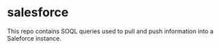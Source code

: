 # salesforce
This repo contains SOQL queries used to pull and push information into a Saleforce instance.
